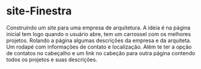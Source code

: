 # site-Finestra
 Construindo um site para uma empresa de arquitetura. A ideia é na página inicial tem logo quando o usuário abre, tem um carrossel com os melhores projetos. Rolando a página algumas descrições da empresa e da arquiteta. Um rodapé com informações de contato e localização. Além te ter a opção de contatos no cabeçalho e um link no cabeção para outra página contendo todos os projetos e suas descrições.
